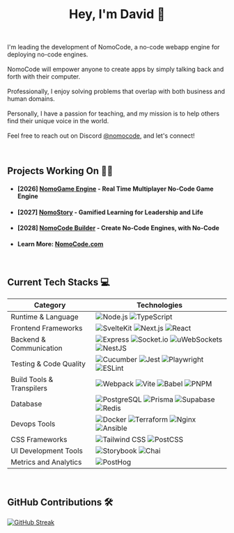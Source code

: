 <h1 align="center">Hey, I'm David 👋</h1>

<br>
<p>I'm leading the development of NomoCode, a no-code webapp engine for deploying no-code engines.<br><br>NomoCode will empower anyone to create apps by simply talking back and forth with their computer.<br><br>Professionally, I enjoy solving problems that overlap with both business and human domains.<br><br>Personally, I have a passion for teaching, and my mission is to help others find their unique voice in the world.<br><br>Feel free to reach out on Discord <a href="https://discordapp.com/users/nomocode">@nomocode</a>, and let's connect!</p>

<br>
   <h2>Projects Working On 👨‍💻</h2>
   <ul>
      <li>
         <h4>[2026] <a href="https://nomogame.com">NomoGame Engine</a> - Real Time Multiplayer No-Code Game Engine</h4>
      </li>
      <li>
         <h4>[2027] <a href="https://nomostory.com">NomoStory</a> - Gamified Learning for Leadership and Life</h4>
      </li>
      <li>
         <h4>[2028] <a href="https://nomocode.com/">NomoCode Builder</a> - Create No-Code Engines, with No-Code</h4>
      </li>
      <li>
          <h4>Learn More: <a href="https://nomocode.com/">NomoCode.com</a></h4>
      </li>
   </ul>
   
<br>
<h2>Current Tech Stacks 💻</h2>

| Category | Technologies |
|----------|--------------|
| Runtime & Language | ![Node.js](https://img.shields.io/badge/Node.js-43853D?style=for-the-badge&logo=node.js&logoColor=white) ![TypeScript](https://img.shields.io/badge/TypeScript-007ACC?style=for-the-badge&logo=typescript&logoColor=white) |
| Frontend Frameworks | ![SvelteKit](https://img.shields.io/badge/SvelteKit-FF3E00?style=for-the-badge&logo=Svelte&logoColor=white) ![Next.js](https://img.shields.io/badge/Next-black?style=for-the-badge&logo=next.js&logoColor=white) ![React](https://img.shields.io/badge/React-20232A?style=for-the-badge&logo=react&logoColor=61DAFB) |
| Backend & Communication | ![Express](https://img.shields.io/badge/Express.js-404D59?style=for-the-badge) ![Socket.io](https://img.shields.io/badge/Socket.io-010101?&style=for-the-badge&logo=Socket.io&logoColor=white) ![uWebSockets](https://img.shields.io/badge/uWebSockets-235dc1?style=for-the-badge&logo=uWebSockets&logoColor=white) ![NestJS](https://img.shields.io/badge/nestjs-E0234E?style=for-the-badge&logo=nestjs&logoColor=white) |
| Testing & Code Quality | ![Cucumber](https://img.shields.io/badge/Cucumber-43B02A?style=for-the-badge&logo=cucumber&logoColor=white) ![Jest](https://img.shields.io/badge/Jest-323330?style=for-the-badge&logo=Jest&logoColor=white) ![Playwright](https://img.shields.io/badge/Playwright-45ba4b?style=for-the-badge&logo=Playwright&logoColor=white) ![ESLint](https://img.shields.io/badge/eslint-3A33D1?style=for-the-badge&logo=eslint&logoColor=white) |
| Build Tools & Transpilers | ![Webpack](https://img.shields.io/badge/webpack-%238DD6F9.svg?style=for-the-badge&logo=webpack&logoColor=white) ![Vite](https://img.shields.io/badge/Vite-646CFF?style=for-the-badge&logo=Vite&logoColor=white) ![Babel](https://img.shields.io/badge/Babel-F9DC3e?style=for-the-badge&logo=babel&logoColor=black) ![PNPM](https://img.shields.io/badge/pnpm-yellow?style=for-the-badge&logo=pnpm&logoColor=white) |
| Database | ![PostgreSQL](https://img.shields.io/badge/postgres-%23316192.svg?style=for-the-badge&logo=postgresql&logoColor=white) ![Prisma](https://img.shields.io/badge/Prisma-3982CE?style=for-the-badge&logo=Prisma&logoColor=white) ![Supabase](https://img.shields.io/badge/Supabase-3ECF8E?style=for-the-badge&logo=supabase&logoColor=white) ![Redis](https://img.shields.io/badge/redis-%23DD0031.svg?style=for-the-badge&logo=redis&logoColor=white) |
| Devops Tools | ![Docker](https://img.shields.io/badge/docker-%230db7ed.svg?style=for-the-badge&logo=docker&logoColor=white) ![Terraform](https://img.shields.io/badge/terraform-%235835CC.svg?style=for-the-badge&logo=terraform&logoColor=white) ![Nginx](https://img.shields.io/badge/nginx-%23009639.svg?style=for-the-badge&logo=nginx&logoColor=white) ![Ansible](https://img.shields.io/badge/Ansible-000000?style=for-the-badge&logo=ansible&logoColor=white) |
| CSS Frameworks | ![Tailwind CSS](https://img.shields.io/badge/Tailwind_CSS-38B2AC?style=for-the-badge&logo=tailwind-css&logoColor=white) ![PostCSS](https://img.shields.io/badge/postcss-DD3A0A?style=for-the-badge&logo=postcss&logoColor=white) |
| UI Development Tools | ![Storybook](https://img.shields.io/badge/Storybook-FF4785?style=for-the-badge&logo=Storybook&logoColor=white) ![Chai](https://img.shields.io/badge/chai-A30701?style=for-the-badge&logo=chai&logoColor=white) |
| Metrics and Analytics | ![PostHog](https://img.shields.io/badge/posthog-232429?style=for-the-badge&logo=posthog&logoColor=white)

<br>
<h2>GitHub Contributions 🛠️</h2>
<a href="https://git.io/streak-stats"><img src="https://streak-stats.demolab.com?user=NomoCode&theme=dark&hide_border=true" alt="GitHub Streak" /></a>
